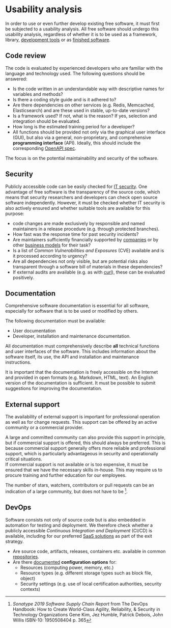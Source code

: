# Usability analysis

In order to use or even further develop existing free software, it must first be subjected to a usability analysis.
All free software should undergo this usability analysis, regardless of whether it is to be used as a framework, library, [development tools](./in-house-development.html) or as [finished software](./use.html).

## Code review

The code is evaluated by experienced developers who are familiar with the language and technology used.
The following questions should be answered:

* Is the code written in an understandable way with descriptive names for variables and methods?
* Is there a coding style guide and is it adhered to?
* Are there dependencies on other services (e.g. Redis, Memcached, Elasticsearch) and are these used in stable, up-to-date versions?
* Is a framework used? If not, what is the reason? If yes, selection and integration should be evaluated.
* How long is the estimated training period for a developer?
* All functions should be provided not only via the graphical user interface (GUI), but also via a general, non-proprietary, and comprehensive __programming interface__ (API). Ideally, this should include the corresponding [OpenAPI spec](https://www.openapis.org/).

The focus is on the potential maintainability and security of the software.

## Security

Publicly accessible code can be easily checked for [IT security](security).
One advantage of free software is the transparency of the source code, which means that security researchers and developers can check open source software independently.
However, it must be checked whether IT security is also actively ensured and whether suitable tools are available for this purpose:


* code changes are made exclusively by responsible and named maintainers in a release procedure (e.g. through protected branches).
* How fast was the response time for past security incidents?
* Are maintainers sufficiently financially supported by [companies](#external-support) or by other [business models](improve#financing) for their task?
* Is a list of _Common Vulnerabilities and Exposures_ (CVE) available and is it processed according to urgency?
* Are all dependencies not only visible, but are potential risks also transparent through a software bill of materials in these dependencies?
* If external audits are available (e.g. as with [curl](https://daniel.haxx.se/blog/2016/11/23/curl-security-audit/)), these can be evaluated positively.

## Documentation

Comprehensive software documentation is essential for all software, especially for software that is to be used or modified by others.

The following documentation must be available:

* User documentation
* Developer, installation and maintenance documentation.

All documentation must comprehensively describe __all__ technical functions and user interfaces of the software.
This includes information about the software itself, its use, the API and installation and maintenance instructions.

It is important that the documentation is freely accessible on the Internet and provided in open formats (e.g. Markdown, HTML, text).
An English version of the documentation is sufficient.
It must be possible to submit suggestions for improving the documentation.

## External support

The availability of external support is important for professional operation as well as for change requests.
This support can be offered by an active community or a commercial provider.

A large and committed community can also provide this support in principle, but if commercial support is offered, this should always be preferred.
This is because commercial support generally offers more reliable and professional support, which is particularly advantageous in security and operationally critical situations.  
If commercial support is not available or is too expensive, it must be ensured that we have the necessary skills in-house.
This may require us to procure training and further education for our employees.

The number of stars, watchers, contributors or pull requests can be an indication of a large community, but does not have to be [^DevOps_Handbook_stars].

## DevOps

Software consists not only of source code but is also embedded in automation for testing and deployment.
We therefore check whether a publicly accessible _Continuous Integration and Deployment_ (CI/CD) is available, including for our preferred [SaaS solutions](fossaas) as part of the exit strategy.

* Are source code, artifacts, releases, containers etc. available in common [repositories](repositories).
* Are there [documented](#documentation) __configuration options__ for:
  * Resources (computing power, memory, etc.)
  * Resource types (e.g. different storage types such as block file, object)
  * Security settings (e.g. use of local certification authorities, security contexts)

[^DevOps_Handbook_stars]: _Sonatype 2019 Software Supply Chain Report_ from The DevOps Handbook: How to Create World-Class Agility, Reliability, & Security in Technology Organizations Gene Kim, Jez Humble, Patrick Debois, John Willis ISBN-10: 1950508404 p. 365
